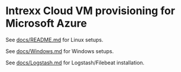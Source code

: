 # Intrexx Cloud VM provisioning for Microsoft Azure

See [docs/README.md](docs/README.md) for Linux setups.

See [docs/Windows.md](docs/Windows.md) for Windows setups.

See [docs/Logstash.md](docs/Logstash.md) for Logstash/Filebeat installation.
